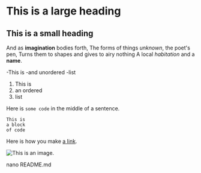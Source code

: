 # This is a large heading

## This is a small heading

And as **imagination** bodies forth,
The forms of things *unknown*, the poet's pen,
Turns them to shapes and gives to airy nothing
A local *habitation* and a **name**.

-This is
-and unordered
-list

1. This is
2. an ordered
3. list

Here is `some code` in the middle of a sentence.

```
This is
a block
of code
```

Here is how you make [a link](https://www.wikipedia.org/).

![This is an image.](https://github.com/yihui/xaringan/releases/download/v0.0.2/karl-moustache.jpg)

nano README.md
